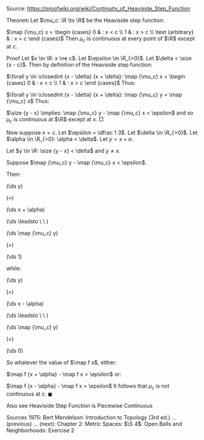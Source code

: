 # 

Source: https://proofwiki.org/wiki/Continuity_of_Heaviside_Step_Function



Theorem
Let $\mu_c: \R \to \R$ be the Heaviside step function:

$\map {\mu_c} x = \begin {cases} 0 & : x < c \\ 1 & : x > c \\ \text {arbitrary} & : x = c \end {cases}$
Then $\mu_c$ is continuous at every point of $\R$ except at $c$.


Proof
Let $x \in \R: x \ne c$.
Let $\epsilon \in \R_{>0}$.
Let $\delta < \size {x - c}$.
Then by definition of the Heaviside step function:

$\forall y \in \closedint {x - \delta} {x + \delta}: \map {\mu_c} x = \begin {cases} 0 & : x < c \\ 1 & : x > c \end {cases}$
Thus:

$\forall y \in \closedint {x - \delta} {x + \delta}: \map {\mu_c} y = \map {\mu_c} x$
Thus:

$\size {y - x} \implies: \map {\mu_c} y - \map {\mu_c} x < \epsilon$
and so $\mu_c$ is continuous at $\R$ except at $x$.
$\Box$

Now suppose $x = c$.
Let $\epsilon = \dfrac 1 3$.
Let $\delta \in \R_{>0}$.
Let $\alpha \in \R_{>0}: \alpha < \delta$.
Let $y = x + \alpha$.

Let $y \in \R: \size {y - x} < \delta$ and $y \ne x$.

Suppose $\map {\mu_c} y - \map {\mu_c} x < \epsilon$.

Then:














\(\ds y\)

\(=\)







\(\ds x + \alpha\)














\(\ds \leadsto \ \ \)





\(\ds \map {\mu_c} y\)

\(=\)







\(\ds 1\)










while:














\(\ds y\)

\(=\)







\(\ds x - \alpha\)














\(\ds \leadsto \ \ \)





\(\ds \map {\mu_c} y\)

\(=\)







\(\ds 0\)










So whatever the value of $\map f x$, either:

$\map f {x + \alpha} - \map f x > \epsilon$
or:

$\map f {x - \alpha} - \map f x > \epsilon$
It follows that $\mu_c$ is not continuous at $c$.
$\blacksquare$


Also see
Heaviside Step Function is Piecewise Continuous


Sources
1975: Bert Mendelson: Introduction to Topology (3rd ed.) ... (previous) ... (next): Chapter $2$: Metric Spaces: $\S 4$: Open Balls and Neighborhoods: Exercise $2$




